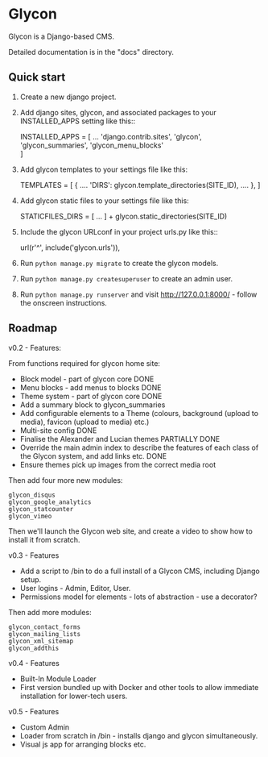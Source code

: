 Glycon
======

Glycon is a Django-based CMS.

Detailed documentation is in the "docs" directory.

Quick start
-----------

1. Create a new django project.

2. Add django sites, glycon, and associated packages to your INSTALLED_APPS setting like this::

    INSTALLED_APPS = [
        ...
        'django.contrib.sites',
        'glycon',
        'glycon_summaries',
        'glycon_menu_blocks'       
    ]
    
3. Add glycon templates to your settings file like this:

    TEMPLATES = [
        {
            ....
            'DIRS': glycon.template_directories(SITE_ID),
            ....
        },
    ]

4. Add glycon static files to your settings file like this:

    STATICFILES_DIRS = [
                        ...
                       ] + glycon.static_directories(SITE_ID)
    

5. Include the glycon URLconf in your project urls.py like this::

    url(r'^', include('glycon.urls')),

6. Run `python manage.py migrate` to create the glycon models.

7. Run `python manage.py createsuperuser` to create an admin user.

8. Run `python manage.py runserver` and visit http://127.0.0.1:8000/ - follow the onscreen instructions.


Roadmap
-------

v0.2 - Features:

From functions required for glycon home site:
		
* Block model - part of glycon core DONE
* Menu blocks - add menus to blocks DONE
* Theme system - part of glycon core DONE
* Add a summary block to glycon_summaries
* Add configurable elements to a Theme (colours, background (upload to media), favicon (upload to media) etc.)
* Multi-site config DONE
* Finalise the Alexander and Lucian themes PARTIALLY DONE
* Override the main admin index to describe the features of each class of the Glycon system, and add links etc. DONE
* Ensure themes pick up images from the correct media root

Then add four more new modules:

	glycon_disqus
	glycon_google_analytics
	glycon_statcounter
	glycon_vimeo

Then we'll launch the Glycon web site, and create a video to show how to install it from scratch.

v0.3 - Features

* Add a script to /bin to do a full install of a Glycon CMS, including Django setup. 
* User logins - Admin, Editor, User.
* Permissions model for elements - lots of abstraction - use a decorator?

Then add more modules:

	glycon_contact_forms
	glycon_mailing_lists
	glycon_xml_sitemap
	glycon_addthis

v0.4 - Features

* Built-In Module Loader
* First version bundled up with Docker and other tools to allow immediate installation for lower-tech users.

v0.5 - Features

* Custom Admin
* Loader from scratch in /bin - installs django and glycon simultaneously.
* Visual js app for arranging blocks etc.
